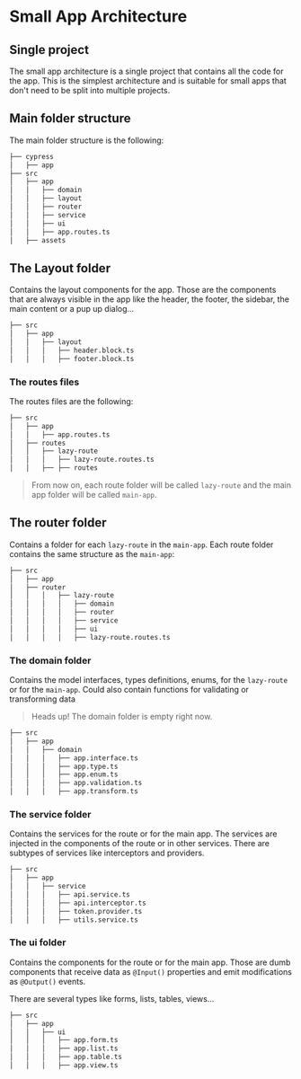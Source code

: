 # Small App Architecture

## Single project

The small app architecture is a single project that contains all the code for the app. This is the simplest architecture and is suitable for small apps that don't need to be split into multiple projects.

## Main folder structure

The main folder structure is the following:

```bash
├── cypress
│   ├── app
├── src
│   ├── app
│   │   ├── domain
│   │   ├── layout
│   │   ├── router
│   │   ├── service
│   │   ├── ui
│   │   ├── app.routes.ts
│   ├── assets
```

## The Layout folder

Contains the layout components for the app. Those are the components that are always visible in the app like the header, the footer, the sidebar, the main content or a pup up dialog...

```bash
├── src
│   ├── app
│   │   ├── layout
│   │   │   ├── header.block.ts
│   │   │   ├── footer.block.ts
```

### The routes files

The routes files are the following:

```bash
├── src
│   ├── app
│   │   ├── app.routes.ts
│   ├── routes
│   │   ├── lazy-route
│   │   │   ├── lazy-route.routes.ts
│   │   ├── ├── routes
```

> From now on, each route folder will be called `lazy-route` and the main app folder will be called `main-app`.

## The router folder

Contains a folder for each `lazy-route` in the `main-app`. Each route folder contains the same structure as the `main-app`:

```bash
├── src
│   ├── app
│   ├── router
│   │   │   ├── lazy-route
│   │   │   │   ├── domain
│   │   │   │   ├── router
│   │   │   │   ├── service
│   │   │   │   ├── ui
│   │   │   │   ├── lazy-route.routes.ts
```

### The domain folder

Contains the model interfaces, types definitions, enums, for the `lazy-route` or for the `main-app`. Could also contain functions for validating or transforming data

> Heads up! The domain folder is empty right now.

```bash
├── src
│   ├── app
│   │   ├── domain
│   │   │   ├── app.interface.ts
│   │   │   ├── app.type.ts
│   │   │   ├── app.enum.ts
│   │   │   ├── app.validation.ts
│   │   │   ├── app.transform.ts
```

### The service folder

Contains the services for the route or for the main app. The services are injected in the components of the route or in other services. There are subtypes of services like interceptors and providers.

```bash
├── src
│   ├── app
│   │   ├── service
│   │   │   ├── api.service.ts
│   │   │   ├── api.interceptor.ts
│   │   │   ├── token.provider.ts
│   │   │   ├── utils.service.ts
```

### The ui folder

Contains the components for the route or for the main app. Those are dumb components that receive data as `@Input()` properties and emit modifications as `@Output()` events.

There are several types like forms, lists, tables, views...

```bash
├── src
│   ├── app
│   │   ├── ui
│   │   │   ├── app.form.ts
│   │   │   ├── app.list.ts
│   │   │   ├── app.table.ts
│   │   │   ├── app.view.ts
```
